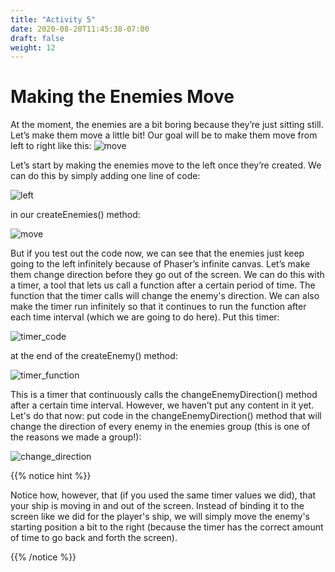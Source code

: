 ```yaml
---
title: "Activity 5"
date: 2020-08-20T11:45:38-07:00
draft: false
weight: 12
---
```


# Making the Enemies Move

At the moment, the enemies are a bit boring because they’re just sitting still. Let’s make them move a little bit! Our goal will be to make them move from left to right like this:
![move](../media/6/enemy-move.gif)

Let’s start by making the enemies move to the left once they’re created. We can do this by simply adding one line of code:

![left](../media/6/enemy-left.PNG)

in our createEnemies() method:

![move](../media/6/move_enemies.png)

But if you test out the code now, we can see that the enemies just keep going to the left infinitely because of Phaser’s infinite canvas. Let’s make them change direction before they go out of the screen. We can do this with a timer, a tool that lets us call a function after a certain period of time. The function that the timer calls will change the enemy's direction. We can also make the timer run infinitely so that it continues to run the function after each time interval (which we are going to do here). Put this timer:

![timer_code](../media/6/enemy-timer.PNG)

at the end of the createEnemy() method:

![timer_function](../media/6/timer_function.png)

This is a timer that continuously calls the changeEnemyDirection() method after a certain time interval. However, we haven’t put any content in it yet. Let's do that now: put code in the changeEnemyDirection() method that will change the direction of every enemy in the enemies group (this is one of the reasons we made a group!):

![change_direction](../media/6/change_direction.png)

{{% notice hint %}}

Notice how, however, that (if you used the same timer values we did), that your ship is moving in and out of the screen. Instead of binding it to the screen like we did for the player's ship, we will simply move the enemy's starting position a bit to the right (because the timer has the correct amount of time to go back and forth the screen).

{{% /notice %}}
